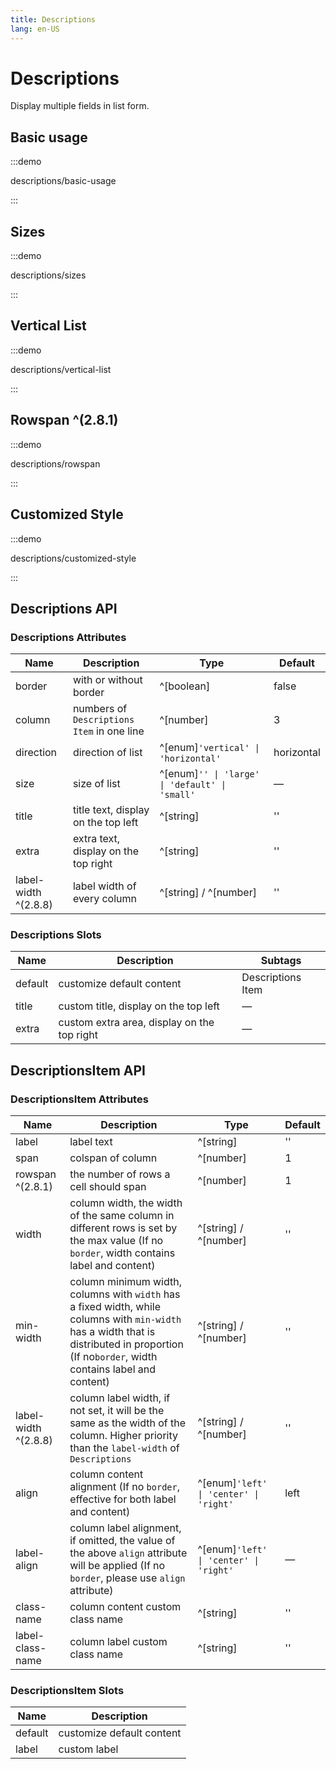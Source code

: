 ```yaml
---
title: Descriptions
lang: en-US
---
```


# Descriptions

Display multiple fields in list form.

## Basic usage

:::demo

descriptions/basic-usage

:::

## Sizes

:::demo

descriptions/sizes

:::

## Vertical List

:::demo

descriptions/vertical-list

:::

## Rowspan ^(2.8.1)

:::demo

descriptions/rowspan

:::

## Customized Style

:::demo

descriptions/customized-style

:::

## Descriptions API

### Descriptions Attributes

| Name                 | Description                                | Type                                           | Default    |
| -------------------- | ------------------------------------------ | ---------------------------------------------- | ---------- |
| border               | with or without border                     | ^[boolean]                                     | false      |
| column               | numbers of `Descriptions Item` in one line | ^[number]                                      | 3          |
| direction            | direction of list                          | ^[enum]`'vertical' \| 'horizontal'`            | horizontal |
| size                 | size of list                               | ^[enum]`'' \| 'large' \| 'default' \| 'small'` | —          |
| title                | title text, display on the top left        | ^[string]                                      | ''         |
| extra                | extra text, display on the top right       | ^[string]                                      | ''         |
| label-width ^(2.8.8) | label width of every column                | ^[string] / ^[number]                          | ''         |

### Descriptions Slots

| Name    | Description                                 | Subtags           |
| ------- | ------------------------------------------- | ----------------- |
| default | customize default content                   | Descriptions Item |
| title   | custom title, display on the top left       | —                 |
| extra   | custom extra area, display on the top right | —                 |

## DescriptionsItem API

### DescriptionsItem Attributes

| Name                 | Description                                                                                                                                                                                  | Type                                   | Default |
| -------------------- | -------------------------------------------------------------------------------------------------------------------------------------------------------------------------------------------- | -------------------------------------- | ------- |
| label                | label text                                                                                                                                                                                   | ^[string]                              | ''      |
| span                 | colspan of column                                                                                                                                                                            | ^[number]                              | 1       |
| rowspan ^(2.8.1)     | the number of rows a cell should span                                                                                                                                                        | ^[number]                              | 1       |
| width                | column width, the width of the same column in different rows is set by the max value (If no `border`, width contains label and content)                                                      | ^[string] / ^[number]                  | ''      |
| min-width            | column minimum width, columns with `width` has a fixed width, while columns with `min-width` has a width that is distributed in proportion (If no`border`, width contains label and content) | ^[string] / ^[number]                  | ''      |
| label-width ^(2.8.8) | column label width, if not set, it will be the same as the width of the column. Higher priority than the `label-width` of `Descriptions`                                                     | ^[string] / ^[number]                  | ''      |
| align                | column content alignment (If no `border`, effective for both label and content)                                                                                                              | ^[enum]`'left' \| 'center' \| 'right'` | left    |
| label-align          | column label alignment, if omitted, the value of the above `align` attribute will be applied (If no `border`, please use `align` attribute)                                                  | ^[enum]`'left' \| 'center' \| 'right'` | —       |
| class-name           | column content custom class name                                                                                                                                                             | ^[string]                              | ''      |
| label-class-name     | column label custom class name                                                                                                                                                               | ^[string]                              | ''      |

### DescriptionsItem Slots

| Name    | Description               |
| ------- | ------------------------- |
| default | customize default content |
| label   | custom label              |
